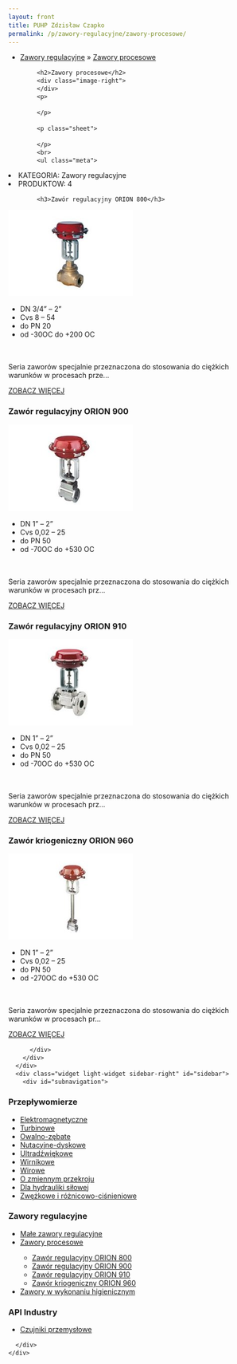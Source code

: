 ```yaml
---
layout: front
title: PUHP Zdzisław Czapko
permalink: /p/zawory-regulacyjne/zawory-procesowe/
---
```


<div id="content">
  <div class="wrapper-with-color-background">
    <div class="content-area-blog blog-background-sidebar-right">
      <div class="mainarea-left" id="mainarea">
        <div class="blogpost-blog3">
          <div class="post-content">
            <ul class="meta">
<li>
<a href="/p/zawory-regulacyjne">Zawory regulacyjne</a>
»
<a href="/p/zawory-regulacyjne/zawory-procesowe">Zawory procesowe</a>
</li>
</ul>

            <h2>Zawory procesowe</h2>
            <div class="image-right">
            </div>
            <p>
              
            </p>
            
            <p class="sheet">
              
            </p>
            <br>
            <ul class="meta">
<li>
KATEGORIA:
Zawory regulacyjne
</li>
<li>
PRODUKTOW:
4
</li>
</ul>

            <h3>Zawór regulacyjny ORION 800</h3>
<span class="blog-img-wrapper">
<img alt="Or800" src="/assets/images/katalog_produktow/zawory_procesowe/OR800.jpg">

</span>
<p>
</p><ul><li>DN 3/4” – 2”</li><li>Cvs 8 – 54</li><li>do PN 20</li><li>od -30OC do +200 OC</li></ul> <br><br> Seria zaworów specjalnie przeznaczona do stosowania do ciężkich warunków w procesach prze...
<p></p>
<p class="separator">
<a class="more-link" href="/p/zawory-regulacyjne/zawory-procesowe/zawor-regulacyjny-orion-800">
<span class="button-clear">ZOBACZ WIĘCEJ</span>
</a>

</p>
<h3>Zawór regulacyjny ORION 900</h3>
<span class="blog-img-wrapper">
<img alt="Or900" src="/assets/images/katalog_produktow/zawory_procesowe/OR900.jpg">

</span>
<p>
</p><ul><li>DN 1” – 2”</li><li>Cvs 0,02 – 25</li><li>do PN 50</li><li>od -70OC do +530 OC</li></ul> <br><br> Seria zaworów specjalnie przeznaczona do stosowania do ciężkich warunków w procesach prz...
<p></p>
<p class="separator">
<a class="more-link" href="/p/zawory-regulacyjne/zawory-procesowe/zawor-regulacyjny-orion-900">
<span class="button-clear">ZOBACZ WIĘCEJ</span>
</a>

</p>
<h3>Zawór regulacyjny ORION 910</h3>
<span class="blog-img-wrapper">
<img alt="Or910" src="/assets/images/katalog_produktow/zawory_procesowe/OR910.jpg">

</span>
<p>
</p><ul><li>DN 1” – 2”</li><li>Cvs 0,02 – 25</li><li>do PN 50</li><li>od -70OC do +530 OC</li></ul> <br><br> Seria zaworów specjalnie przeznaczona do stosowania do ciężkich warunków w procesach prz...
<p></p>
<p class="separator">
<a class="more-link" href="/p/zawory-regulacyjne/zawory-procesowe/zawor-regulacyjny-orion-910">
<span class="button-clear">ZOBACZ WIĘCEJ</span>
</a>

</p>
<h3>Zawór kriogeniczny ORION 960</h3>
<span class="blog-img-wrapper">
<img alt="Or960" src="/assets/images/katalog_produktow/zawory_procesowe/OR960.jpg">

</span>
<p>
</p><ul><li>DN 1” – 2”</li><li>Cvs 0,02 – 25</li><li>do PN 50</li><li>od -270OC do +530 OC</li></ul> <br><br> Seria zaworów specjalnie przeznaczona do stosowania do ciężkich warunków w procesach pr...
<p></p>
<p class="separator">
<a class="more-link" href="/p/zawory-regulacyjne/zawory-procesowe/zawor-kriogeniczny-orion-960">
<span class="button-clear">ZOBACZ WIĘCEJ</span>
</a>

</p>

          </div>
        </div>
      </div>
      <div class="widget light-widget sidebar-right" id="sidebar">
        <div id="subnavigation">
<h3>Przepływomierze</h3>
<ul class="subcategories">
<li class="category"><a href="/p/przeplywomierze/elektromagnetyczne">Elektromagnetyczne</a></li>
<li class="category"><a href="/p/przeplywomierze/turbinowe">Turbinowe</a></li>
<li class="category"><a href="/p/przeplywomierze/owalno-zebate">Owalno-zębate</a></li>
<li class="category"><a href="/p/przeplywomierze/nutacyjne-dyskowe">Nutacyjne-dyskowe</a></li>
<li class="category"><a href="/p/przeplywomierze/ultradzwiekowe">Ultradźwiękowe</a></li>
<li class="category"><a href="/p/przeplywomierze/wirnikowe">Wirnikowe</a></li>
<li class="category"><a href="/p/przeplywomierze/wirowe">Wirowe</a></li>
<li class="category"><a href="/p/przeplywomierze/o-zmiennym-przekroju">O zmiennym przekroju</a></li>
<li class="category"><a href="/p/przeplywomierze/dla-hydrauliki-silowej">Dla hydrauliki siłowej</a></li>
<li class="category"><a href="/p/przeplywomierze/zwezkowe-i-roznicowo-cisnieniowe">Zwężkowe i różnicowo-ciśnieniowe</a></li>
</ul>
<h3>Zawory regulacyjne</h3>
<ul class="subcategories">
<li class="category"><a href="/p/zawory-regulacyjne/male-zawory-regulacyjne">Małe zawory regulacyjne</a></li>
<li class="category"><a href="/p/zawory-regulacyjne/zawory-procesowe">Zawory procesowe</a></li>
<div class="light-widget">
<ul class="products">
<li class="product"><a href="/p/zawory-regulacyjne/zawory-procesowe/zawor-regulacyjny-orion-800">Zawór regulacyjny ORION 800</a></li>
<li class="product"><a href="/p/zawory-regulacyjne/zawory-procesowe/zawor-regulacyjny-orion-900">Zawór regulacyjny ORION 900</a></li>
<li class="product"><a href="/p/zawory-regulacyjne/zawory-procesowe/zawor-regulacyjny-orion-910">Zawór regulacyjny ORION 910</a></li>
<li class="product"><a href="/p/zawory-regulacyjne/zawory-procesowe/zawor-kriogeniczny-orion-960">Zawór kriogeniczny ORION 960</a></li>
</ul>
</div>
<li class="category"><a href="/p/zawory-regulacyjne/zawory-w-wykonaniu-higienicznym">Zawory w wykonaniu higienicznym</a></li>
</ul>
<h3>API Industry</h3>
<ul class="subcategories">
<li class="category"><a href="/p/api-industry/czujniki-przemyslowe">Czujniki przemysłowe</a></li>
</ul>
</div>

        
      </div>
    </div>
  </div>
</div>